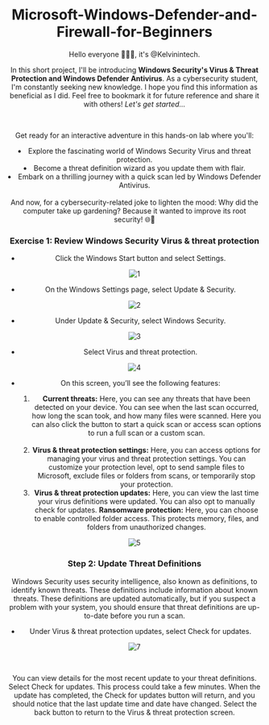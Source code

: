# Microsoft-Windows-Defender-and-Firewall-for-Beginners

<p>Hello everyone 🙋🏽‍♂️, it's @Kelvinintech. <br />
  
  In this short project, I'll be introducing <b>Windows Security's Virus & Threat Protection and Windows Defender Antivirus</b>. As a cybersecurity student, I'm constantly seeking new knowledge. I hope you find this information as beneficial as I did. Feel free to bookmark it for future reference and share it with others! <i>Let's get started...</i></p>

  <br />

  <p>Get ready for an interactive adventure in this hands-on lab where you'll: <br /?
<ul>
  <li>Explore the fascinating world of Windows Security Virus and threat protection.</li>
<li>Become a threat definition wizard as you update them with flair.</li>
<li>Embark on a thrilling journey with a quick scan led by Windows Defender Antivirus.</li>
</ul>
<br />
And now, for a cybersecurity-related joke to lighten the mood: Why did the computer take up gardening? Because it wanted to improve its root security! 🌐🌱</p>

<h3>Exercise 1: Review Windows Security Virus & threat protection</h3>


<body style="text-align: center;">
<p>

<ul>
  <li>Click the Windows Start button and select Settings.</li>
</ul>
  

![1](https://github.com/kelvinintech/Microsoft-Windows-Defender-and-Firewall-for-Beginners/assets/110644520/1f679628-0bc7-4d35-8c96-ec5d83bf0f97)



</p>



<p>

<ul>
  <li>On the Windows Settings page, select Update & Security.</li>
</ul>
  
![2](https://github.com/kelvinintech/Microsoft-Windows-Defender-and-Firewall-for-Beginners/assets/110644520/52f90b87-aafc-4c23-810f-837a06e1b598)


</p>


<p>

<ul>
  <li>Under Update & Security, select Windows Security.</li>
</ul>

![3](https://github.com/kelvinintech/Microsoft-Windows-Defender-and-Firewall-for-Beginners/assets/110644520/9d4bda58-369f-4ad9-ad6f-acbfb3530598)


</p>


<p>

<ul>
  <li>Select Virus and threat protection.</li>
</ul>

![4](https://github.com/kelvinintech/Microsoft-Windows-Defender-and-Firewall-for-Beginners/assets/110644520/26f3d5ad-b065-4085-b327-f2f45134f80b)



</p>


<p>

<ul>
  <li>On this screen, you’ll see the following features:</li>
  <ol>
    <li><b>Current threats:</b> Here, you can see any threats that have been detected on your device. You can see when the last scan occurred, how long the scan took, and how many files were scanned. Here you can also click the button to start a quick scan or access scan options to run a full scan or a custom scan. </li> <br />
<li><b>Virus & threat protection settings:</b> Here, you can access options for managing your virus and threat protection settings. You can customize your protection level, opt to send sample files to Microsoft, exclude files or folders from scans, or temporarily stop your protection.</li>
<li><b>Virus & threat protection updates:</b> Here, you can view the last time your virus definitions were updated. You can also opt to manually check for updates.
<b>Ransomware protection:</b> Here, you can choose to enable controlled folder access. This protects memory, files, and folders from unauthorized changes.</li>
  </ol>
</ul>

![5](https://github.com/kelvinintech/Microsoft-Windows-Defender-and-Firewall-for-Beginners/assets/110644520/a50f5450-f53f-4db5-bea0-b289f3d75015)


</p>


<h3>Step 2: Update Threat Definitions</h3>
<p>

  Windows Security uses security intelligence, also known as definitions, to identify known threats. These definitions include information about known threats. These definitions are updated automatically, but if you suspect a problem with your system, you should ensure that threat definitions are up-to-date before you run a scan.

</p>



<p>

<ul>
  <li>Under Virus & threat protection updates, select Check for updates.
</li>
</ul>

![7](https://github.com/kelvinintech/Microsoft-Windows-Defender-and-Firewall-for-Beginners/assets/110644520/eb92bb01-cca1-44ab-96ab-8e9a5860ef5e)



</p>

<br />
<p>
  You can view details for the most recent update to your threat definitions. Select Check for updates. This process could take a few minutes. When the update has completed, the Check for updates button will return, and you should notice that the last update time and date have changed. Select the back button to return to the Virus & threat protection screen.
</p>

</body>




